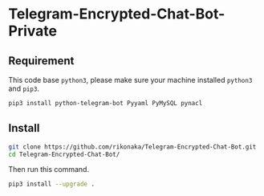 # Telegram-Encrypted-Chat-Bot-Private

## Requirement

This code base `python3`, please make sure your machine installed `python3` and `pip3`.

```bash
pip3 install python-telegram-bot Pyyaml PyMySQL pynacl
```

## Install

```bash
git clone https://github.com/rikonaka/Telegram-Encrypted-Chat-Bot.git
cd Telegram-Encrypted-Chat-Bot/
```

Then run this command.

```bash
pip3 install --upgrade .
```
